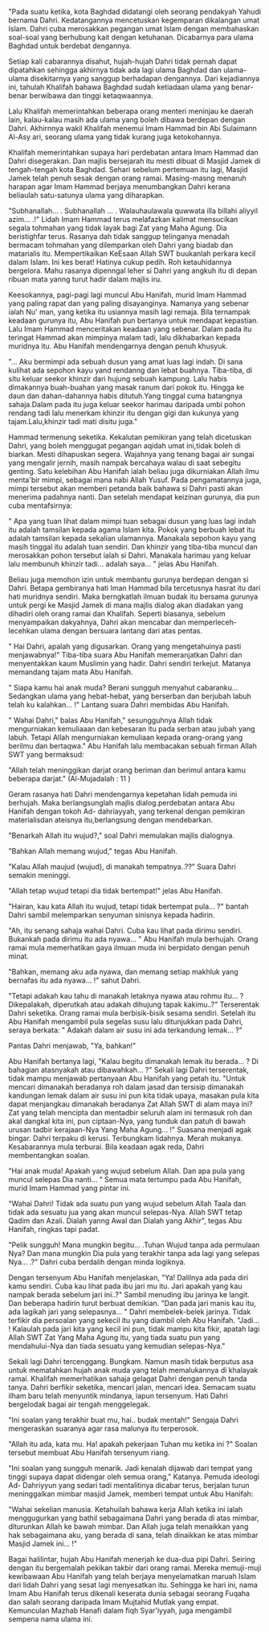 "Pada suatu ketika, kota Baghdad didatangi oleh seorang pendakyah Yahudi bernama Dahri. Kedatangannya mencetuskan kegemparan dikalangan umat Islam. Dahri cuba merosakkan pegangan umat Islam dengan membahaskan soal-soal yang berhubung kait dengan ketuhanan. Dicabarnya para ulama Baghdad untuk berdebat dengannya.

Setiap kali cabarannya disahut, hujah-hujah Dahri tidak pernah dapat dipatahkan sehingga akhirnya tidak ada lagi ulama Baghdad dan ulama-ulama disekitarnya yang sanggup berhadapan dengannya. Dari kejadiannya ini, tahulah Khalifah bahawa Baghdad sudah ketiadaan ulama yang benar-benar berwibawa dan tinggi ketaqwaannya.

Lalu Khalifah memerintahkan beberapa orang menteri meninjau ke daerah lain, kalau-kalau masih ada ulama yang boleh dibawa berdepan dengan Dahri. Akhirnnya wakil Khalifah menemui Imam Hammad bin Abi Sulaimann Al-Asy ari, seorang ulama yang tidak kurang juga ketokohannya.

Khalifah memerintahkan supaya hari perdebatan antara Imam Hammad dan Dahri disegerakan. Dan majlis bersejarah itu mesti dibuat di Masjid Jamek di tengah-tengah kota Baghdad. Sehari sebelum pertemuan itu lagi, Masjid Jamek telah penuh sesak dengan orang ramai. Masing-masng menaruh harapan agar Imam Hammad berjaya menumbangkan Dahri kerana beliaulah satu-satunya ulama yang diharapkan.

"Subhanallah... . Subhanallah ... . Walauhaulawala quwwata illa billahi aliyyil azim... .!" Lidah Imam Hammad terus melafazkan kalimat mensucikan segala tohmahan yang tidak layak bagi Zat yang Maha Agung. Dia beristighfar terus. Rasanya dah tidak sanggup telinganya menadah bermacam tohmahan yang dilemparkan oleh Dahri yang biadab dan matarialis itu. Mempertikaikan KeEsaan Allah SWT buukanlah perkara kecil dalam Islam. Ini kes berat! Hatinya cukup pedih. Roh ketauhidannya bergelora. Mahu rasanya dipenngal leher si Dahri yang angkuh itu di depan ribuan mata yanng turut hadir dalam majlis iru.

Keesokannya, pagi-pagi lagi muncul Abu Hanifah, murid Imam Hammad yang paling rapat dan yang paling disayanginya. Namanya yang sebenar ialah Nu' man, yang ketika itu usiannya masih lagi remaja. Bila ternampak keadaan gurunya itu, Abu Hanifah pun bertanya untuk mendapat kepastian. Lalu Imam Hammad menceritakan keadaan yang sebenar. Dalam pada itu teringat Hammad akan mimpinya malam tadi, lalu dikhabarkan kepada muridnya itu. Abu Hanifah mendengarnya dengan penuh khusyuk.

"... Aku bermimpi ada sebuah dusun yang amat luas lagi indah. Di sana kulihat ada sepohon kayu yand rendanng dan lebat buahnya. Tiba-tiba, di situ keluar seekor khinzir dari hujung sebuah kampung. Lalu habis dimakannya buah-buahan yang masak ranum dari pokok itu. Hingga ke daun dan dahan-dahannya habis ditutuh.Yang tinggal cuma batangnya sahaja.Dalam pada itu juga keluar seekor harimau daripada umbi pohon rendang tadi lalu menerkam khinzir itu dengan gigi dan kukunya yang tajam.Lalu,khinzir tadi mati disitu juga."

Hammad termenung seketika. Kekalutan pemikiran yang telah dicetuskan Dahri, yang boleh menggugat pegangan aqidah umat ini,tidak boleh di biarkan. Mesti dihapuskan segera. Wajahnya yang tenang bagai air sungai yang mengalir jernih, masih nampak bercahaya walau di saat sebegitu genting. Satu kelebihan Abu Hanifah ialah beliau juga dikurniakan Allah ilmu menta'bir mimpi, sebagai mana nabi Allah Yusuf. Pada pengamatannya juga, mimpi tersebut akan memberi petanda baik bahawa si Dahri pasti akan menerima padahnya nanti. Dan setelah mendapat keizinan gurunya, dia pun cuba mentafsirnya:

" Apa yang tuan lihat dalam mimpi tuan sebagai dusun yang luas lagi indah itu adalah tamsilan kepada agama Islam kita. Pokok yang berbuah lebat itu adalah tamsilan kepada sekalian ulamannya. Manakala sepohon kayu yang masih tinggal itu adalah tuan sendiri. Dan khinzir yang tiba-tiba muncul dan merosakkan pohon tersebut ialah si Dahri. Manakala harimau yang keluar lalu membunuh khinzir tadi... adalah saya... " jelas Abu Hanifah.

Beliau juga memohon izin untuk membantu gurunya berdepan dengan si Dahri. Betapa gembiranya hati Iman Hammad bila tercetusnya hasrat itu dari hati muridnya sendiri. Maka berngkatlah ilmuan budak itu bersama gurunya untuk pergi ke Masjid Jamek di mana majlis dialog akan diadakan yang dihadiri oleh orang ramai dan Khalifah. Seperti biasanya, sebelum menyampaikan dakyahnya, Dahri akan mencabar dan memperleceh-lecehkan ulama dengan bersuara lantang dari atas pentas.

" Hai Dahri, apalah yang digusarkan. Orang yang mengetahuinya pasti menjawabnya!" Tiba-tiba suara Abu Hanifah memeranjatkan Dahri dan menyentakkan kaum Muslimin yang hadir. Dahri sendiri terkejut. Matanya memandang tajam mata Abu Hanifah.

" Siapa kamu hai anak muda? Berani sungguh menyahut cabaranku... Sedangkan ulama yang hebat-hebat, yang berserban dan berjubah labuh telah ku kalahkan... !" Lantang suara Dahri membidas Abu Hanifah.

" Wahai Dahri," balas Abu Hanifah," sesungguhnya Allah tidak mengurniakan kemuliaaan dan kebesaran itu pada serban atau jubah yang labuh. Tetapi Allah mengurniakan kemuliaan kepada orang-orang yang berilmu dan bertaqwa." Abu Hanifah lalu membacakan sebuah firman Allah SWT yang bermaksud:

"Allah telah meninggikan darjat orang beriman dan berimul antara kamu beberapa darjat." (Al-Mujadalah : 11 )

Geram rasanya hati Dahri mendengarnya kepetahan lidah pemuda ini berhujah. Maka berlangsunglah majlis dialog.perdebatan antara Abu Hanifah dengan tokoh Ad- dahriayyah, yang terkenal dengan pemikiran materialisdan ateisnya itu,berlangsung dengan mendebarkan.

"Benarkah Allah itu wujud?," soal Dahri memulakan majlis dialognya.

"Bahkan Allah memang wujud," tegas Abu Hanifah.

"Kalau Allah maujud (wujud), di manakah tempatnya..??" Suara Dahri semakin meninggi.

"Allah tetap wujud tetapi dia tidak bertempat!" jelas Abu Hanifah.

"Hairan, kau kata Allah itu wujud, tetapi tidak bertempat pula... ?" bantah Dahri sambil melemparkan senyuman sinisnya kepada hadirin.

"Ah, itu senang sahaja wahai Dahri. Cuba kau lihat pada dirimu sendiri. Bukankah pada dirimu itu ada nyawa... " Abu Hanifah mula berhujah. Orang ramai mula memerhatikan gaya ilmuan muda ini berpidato dengan penuh minat.

"Bahkan, memang aku ada nyawa, dan memang setiap makhluk yang bernafas itu ada nyawa... !" sahut Dahri.

"Tetapi adakah kau tahu di manakah letaknya nyawa atau rohmu itu... ? Dikepalakah, diperutkah atau adakah dihujung tapak kakimu..?" Terserentak Dahri seketika. Orang ramai mula berbisik-bisik sesama sendiri. Setelah itu Abu Hanifah mengambil pula segelas susu lalu ditunjukkan pada Dahri, seraya berkata: " Adakah dalam air susu ini ada terkandung lemak... ?"

Pantas Dahri menjawab, "Ya, bahkan!"

Abu Hanifah bertanya lagi, "Kalau begitu dimanakah lemak itu berada... ? Di bahagian atasnyakah atau dibawahkah... ?" Sekali lagi Dahri terserentak, tidak mampu menjawab pertanyaan Abu Hanifah yang petah itu. "Untuk mencari dimanakah beradanya roh dalam jasad dan tersisip dimanakah kandungan lemak dalam air susu ini pun kita tidak upaya, masakan pula kita dapat menjangkau dimanakah beradanya Zat Allah SWT di alam maya ini? Zat yang telah mencipta dan mentadbir seluruh alam ini termasuk roh dan akal dangkal kita ini, pun ciptaan-Nya, yang tunduk dan patuh di bawah urusan tadbir kerajaan-Nya Yang Maha Agung... !" Suasana menjadi agak bingar. Dahri terpaku di kerusi. Terbungkam lidahnya. Merah mukanya. Kesabarannya mula terburai. Bila keadaan agak reda, Dahri membentangkan soalan.

"Hai anak muda! Apakah yang wujud sebelum Allah. Dan apa pula yang muncul selepas Dia nanti... " Semua mata tertumpu pada Abu Hanifah, murid Imam Hammad yang pintar ini.

"Wahai Dahri! Tidak ada suatu pun yang wujud sebelum Allah Taala dan tidak ada sesuatu jua yang akan muncul selepas-Nya. Allah SWT tetap Qadim dan Azali. Dialah yanng Awal dan Dialah yang Akhir", tegas Abu Hanifah, ringkas tapi padat.

"Pelik sungguh! Mana mungkin begitu... .Tuhan Wujud tanpa ada permulaan Nya? Dan mana mungkin Dia pula yang terakhir tanpa ada lagi yang selepas Nya... .?" Dahri cuba berdalih dengan minda logiknya.

Dengan tersenyum Abu Hanifah menjelaskan, "Ya! Dalilnya ada pada diri kamu sendiri. Cuba kau lihat pada ibu jari mu itu. Jari apakah yang kau nampak berada sebelum jari ini..?" Sambil menuding ibu jarinya ke langit. Dan beberapa hadirin turut berbuat demikian. "Dan pada jari manis kau itu, ada lagikah jari yang selepasnya... " Dahri membelek-belek jarinya. Tidak terfikir dia persoalan yang sekecil itu yang diambil oleh Abu Hanifah. "Jadi... ! Kalaulah pada jari kita yang kecil ini pun, tidak mampu kita fikir, apatah lagi Allah SWT Zat Yang Maha Agung itu, yang tiada suatu pun yang mendahului-Nya dan tiada sesuatu yang kemudian selepas-Nya."

Sekali lagi Dahri tercenggang. Bungkam. Namun masih tidak berputus asa untuk mematahkan hujah anak muda yang telah memalukannya di khalayak ramai. Khalifah memerhatikan sahaja gelagat Dahri dengan penuh tanda tanya. Dahri berfikir seketika, mencari jalan, mencari idea. Semacam suatu ilham baru telah menyuntik mindanya, iapun tersenyum. Hati Dahri bergelodak bagai air tengah menggelegak.

"Ini soalan yang terakhir buat mu, hai.. budak mentah!" Sengaja Dahri mengeraskan suaranya agar rasa malunya itu terperosok.

"Allah itu ada, kata mu. Ha! apakah pekerjaan Tuhan mu ketika ini ?" Soalan tersebut membuat Abu Hanifah tersenyum riang.

"Ini soalan yang sungguh menarik. Jadi kenalah dijawab dari tempat yang tinggi supaya dapat didengar oleh semua orang," Katanya. Pemuda ideologi Ad- Dahriyyun yang sedari tadi mentalitinya dicabar terus, berjalan turun meninggalkan mimbar masjid Jamek, memberi tempat untuk Abu Hanifah:

"Wahai sekelian manusia. Ketahuilah bahawa kerja Allah ketika ini ialah menggugurkan yang bathil sebagaimana Dahri yang berada di atas mimbar, diturunkan Allah ke bawah mimbar. Dan Allah juga telah menaikkan yang hak sebagaimana aku, yang berada di sana, telah dinaikkan ke atas mimbar Masjid Jamek ini... !"

Bagai halilintar, hujah Abu Hanifah menerjah ke dua-dua pipi Dahri. Seiring dengan itu bergemalah pekikan takbir dari orang ramai. Mereka memuji-muji kewibawaan Abu Hanifah yang telah berjaya menyelamatkan maruah Islam dari lidah Dahri yang sesat lagi menyesatkan itu. Sehingga ke hari ini, nama Imam Abu Hanifah terus dikenali keserata dunia sebagai seorang Fuqaha dan salah seorang daripada Imam Mujtahid Mutlak yang empat. Kemunculan Mazhab Hanafi dalam fiqh Syar'iyyah, juga mengambil sempena nama ulama ini.
